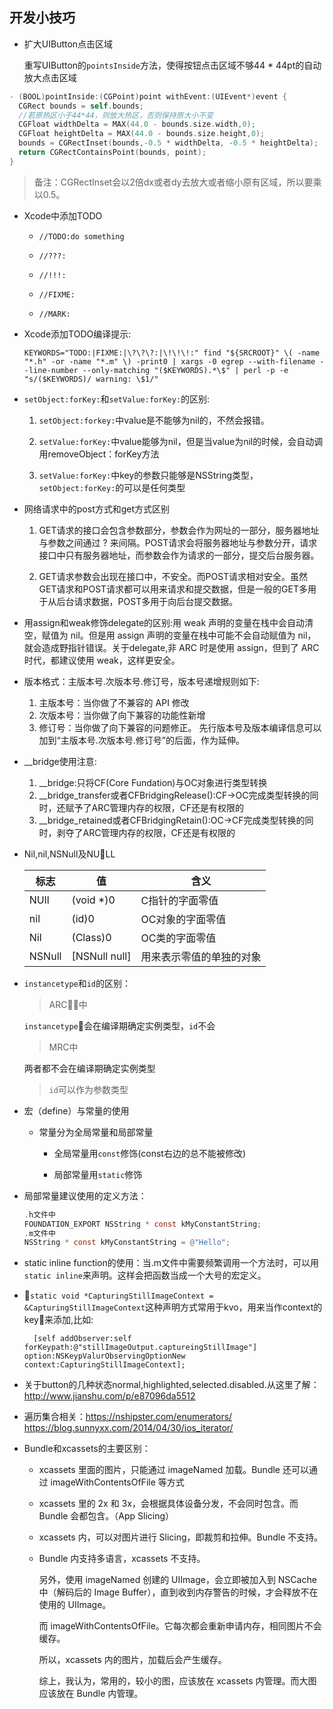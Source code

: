 ## 开发小技巧

* 扩大UIButton点击区域

  重写UIButton的`pointsInside`方法，使得按钮点击区域不够44 * 44pt的自动放大点击区域

```objective-c
- (BOOL)pointInside:(CGPoint)point withEvent:(UIEvent*)event {
  CGRect bounds = self.bounds;
  //若原热区小于44*44，则放大热区，否则保持原大小不变
  CGFloat widthDelta = MAX(44.0 - bounds.size.width,0);
  CGFloat heightDelta = MAX(44.0 - bounds.size.height,0);
  bounds = CGRectInset(bounds,-0.5 * widthDelta, -0.5 * heightDelta);
  return CGRectContainsPoint(bounds, point);
}
```

>备注：CGRectInset会以2倍dx或者dy去放大或者缩小原有区域，所以要乘以0.5。

* Xcode中添加TODO

  * `//TODO:do something`

  * `//???:`

  * `//!!!:`

  * `//FIXME:`

  * `//MARK:`

* Xcode添加TODO编译提示:  

  `KEYWORDS="TODO:|FIXME:|\?\?\?:|\!\!\!:"
  find "${SRCROOT}" \( -name "*.h" -or -name "*.m" \) -print0 | xargs -0 egrep --with-filename --line-number --only-matching "($KEYWORDS).*\$" | perl -p -e "s/($KEYWORDS)/ warning: \$1/"`

* `setObject:forKey:`和`setValue:forKey:`的区别:

   1. `setObject:forkey:`中value是不能够为nil的，不然会报错。

   1. `setValue:forKey:`中value能够为nil，但是当value为nil的时候，会自动调用removeObject：forKey方法

   1. `setValue:forKey:`中key的参数只能够是NSString类型，`setObject:forKey:`的可以是任何类型

* 网络请求中的post方式和get方式区别

   1. GET请求的接口会包含参数部分，参数会作为网址的一部分，服务器地址与参数之间通过 ? 来间隔。POST请求会将服务器地址与参数分开，请求接口中只有服务器地址，而参数会作为请求的一部分，提交后台服务器。

   1. GET请求参数会出现在接口中，不安全。而POST请求相对安全。虽然GET请求和POST请求都可以用来请求和提交数据，但是一般的GET多用于从后台请求数据，POST多用于向后台提交数据。

* 用assign和weak修饰delegate的区别:用 weak 声明的变量在栈中会自动清空，赋值为 nil。但是用 assign 声明的变量在栈中可能不会自动赋值为 nil，就会造成野指针错误。关于delegate,非 ARC 时是使用 assign，但到了 ARC 时代，都建议使用 weak，这样更安全。

* 版本格式：主版本号.次版本号.修订号，版本号递增规则如下:
   1. 主版本号：当你做了不兼容的 API 修改
   1. 次版本号：当你做了向下兼容的功能性新增
   1. 修订号：当你做了向下兼容的问题修正。
   先行版本号及版本编译信息可以加到“主版本号.次版本号.修订号”的后面，作为延伸。

* __bridge使用注意:
   1. __bridge:只将CF\(Core Fundation\)与OC对象进行类型转换
   1. __bridge\_transfer或者CFBridgingRelease\(\):CF-&gt;OC完成类型转换的同时，还赋予了ARC管理内存的权限，CF还是有权限的
   1. __bridge\_retained或者CFBridgingRetain\(\):OC-&gt;CF完成类型转换的同时，剥夺了ARC管理内存的权限，CF还是有权限的

* Nil,nil,NSNull及NULL

    标志 | 值 | 含义
    ---------|----------|---------
    NUll | (void *)0 | C指针的字面零值
    nil | (id)0 | OC对象的字面零值
    Nil | (Class)0 | OC类的字面零值
    NSNull | [NSNull null] | 用来表示零值的单独的对象

* `instancetype`和`id`的区别：

   >ARC中
   >
   `instancetype`会在编译期确定实例类型，`id`不会
   >MRC中
   >
   两者都不会在编译期确定实例类型
   >
   >`id`可以作为参数类型

* 宏（define）与常量的使用

    * 常量分为全局常量和局部常量

        * 全局常量用`const`修饰(const右边的总不能被修改)

        * 局部常量用`static`修饰

* 局部常量建议使用的定义方法：

    ```objective-c
    .h文件中
    FOUNDATION_EXPORT NSString * const kMyConstantString;
    .m文件中
    NSString * const kMyConstantString = @"Hello";
    ```

* static inline function的使用：当.m文件中需要频繁调用一个方法时，可以用`static inline`来声明。这样会把函数当成一个大号的宏定义。

* `static void *CapturingStillImageContext = &CapturingStillImageContext`这种声明方式常用于kvo，用来当作context的key来添加,比如: 

        [self addObserver:self forKeypath:@"stillImageOutput.captureingStillImage"] option:NSKeypValurObservingOptionNew context:CapturingStillImageContext];
    
* 关于button的几种状态normal,highlighted,selected.disabled.从这里了解：<http://www.jianshu.com/p/e87096da5512>

* 遍历集合相关：<https://nshipster.com/enumerators/> <https://blog.sunnyxx.com/2014/04/30/ios_iterator/>

* Bundle和xcassets的主要区别：

    * xcassets 里面的图片，只能通过 imageNamed 加载。Bundle 还可以通过 imageWithContentsOfFile 等方式

    * xcassets 里的 2x 和 3x，会根据具体设备分发，不会同时包含。而 Bundle 会都包含。（App Slicing）

    * xcassets 内，可以对图片进行 Slicing，即裁剪和拉伸。Bundle 不支持。

    * Bundle 内支持多语言，xcassets 不支持。

        另外，使用 imageNamed 创建的 UIImage，会立即被加入到 NSCache 中（解码后的 Image Buffer），直到收到内存警告的时候，才会释放不在使用的 UIImage。

        而 imageWithContentsOfFile。它每次都会重新申请内存，相同图片不会缓存。

        所以，xcassets 内的图片，加载后会产生缓存。

        综上，我认为，常用的，较小的图，应该放在 xcassets 内管理。而大图应该放在 Bundle 内管理。

        

        

        

        

        
